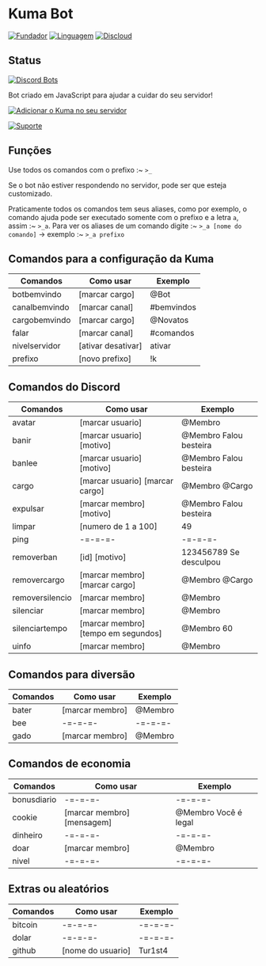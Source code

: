 # Kuma Bot

[![Fundador](https://img.shields.io/badge/Fundador-Tur1st4-red.svg?style=for-the-badge&logo=arch-linux)](https://github.com/Tur1st4/) [![Linguagem](https://img.shields.io/badge/Linguagem-JavaScript-yellow.svg?style=for-the-badge&logo=JavaScript)](https://discord.js.org/#/) [![Discloud](https://img.shields.io/badge/Host-Discloud%20%E2%9D%A4%EF%B8%8F-blue.svg?style=for-the-badge)](https://discloudbot.com/)

## Status

[![Discord Bots](https://discordbots.org/api/widget/599693638523551904.svg)](https://discordbots.org/bot/599693638523551904)

Bot criado em JavaScript para ajudar a cuidar do seu servidor!

[![Adicionar o Kuma no seu servidor](https://i.imgur.com/mvYkymB.png)](https://discordapp.com/api/oauth2/authorize?client_id=599693638523551904&permissions=8&scope=bot)

[![Suporte](https://i.imgur.com/sTHMEI4.png)](https://discordapp.com/invite/dtw2VXY)

## Funções

Use todos os comandos com o prefixo :~ `>_`

Se o bot não estiver respondendo no servidor, pode ser que esteja customizado.

Praticamente todos os comandos tem seus aliases, como por exemplo, o comando ajuda pode ser executado somente com o prefixo e a letra `a`, assim :~ `>_a`.
Para ver os aliases de um comando digite :~ `>_a [nome do comando]` -> exemplo :~ `>_a prefixo`

## Comandos para a configuração da Kuma

Comandos | Como usar | Exemplo
---------|-----------|----------
botbemvindo | [marcar cargo] | @Bot
canalbemvindo | [marcar canal] | #bemvindos
cargobemvindo | [marcar cargo] | @Novatos
falar | [marcar canal] | #comandos
nivelservidor | [ativar desativar] | ativar
prefixo | [novo prefixo] | !k

## Comandos do Discord

Comandos | Como usar | Exemplo
---------|-----------|----------
avatar | [marcar usuario] | @Membro
banir | [marcar usuario] [motivo] | @Membro Falou besteira
banlee | [marcar usuario] [motivo] | @Membro Falou besteira
cargo | [marcar usuario] [marcar cargo] | @Membro @Cargo
expulsar | [marcar membro] [motivo] | @Membro Falou besteira
limpar | [numero de 1 a 100] | 49
ping | -=-=-=- | -=-=-=-
removerban | [id] [motivo] | 123456789 Se desculpou
removercargo | [marcar membro] [marcar cargo] | @Membro @Cargo
removersilencio | [marcar membro] | @Membro
silenciar | [marcar membro] | @Membro
silenciartempo | [marcar membro] [tempo em segundos] | @Membro 60
uinfo | [marcar membro] | @Membro

## Comandos para diversão

Comandos | Como usar | Exemplo
---------|-----------|----------
bater | [marcar membro] | @Membro
bee | -=-=-=- | -=-=-=-
gado | [marcar membro] | @Membro

## Comandos de economia

Comandos | Como usar | Exemplo
---------|-----------|----------
bonusdiario |  -=-=-=- |  -=-=-=-
cookie | [marcar membro] [mensagem] | @Membro Você é legal
dinheiro |  -=-=-=- |  -=-=-=-
doar | [marcar membro] | @Membro
nivel |  -=-=-=- |  -=-=-=-

## Extras ou aleatórios

Comandos | Como usar | Exemplo
---------|-----------|----------
bitcoin | -=-=-=- | -=-=-=-
dolar | -=-=-=- | -=-=-=-
github | [nome do usuario] | Tur1st4
